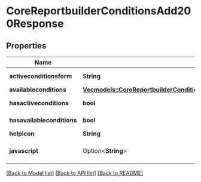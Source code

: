 # CoreReportbuilderConditionsAdd200Response

## Properties

Name | Type | Description | Notes
------------ | ------------- | ------------- | -------------
**activeconditionsform** | **String** | activeconditionsform | [default to null]
**availableconditions** | [**Vec<models::CoreReportbuilderConditionsAdd200ResponseAvailableconditionsInner>**](core_reportbuilder_conditions_add_200_response_availableconditions_inner.md) |  | 
**hasactiveconditions** | **bool** | hasactiveconditions | [default to null]
**hasavailableconditions** | **bool** | hasavailableconditions | [default to null]
**helpicon** | **String** | helpicon | 
**javascript** | Option<**String**> | javascript | [optional][default to null]

[[Back to Model list]](../README.md#documentation-for-models) [[Back to API list]](../README.md#documentation-for-api-endpoints) [[Back to README]](../README.md)


